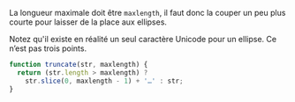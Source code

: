 La longueur maximale doit être `maxlength`, il faut donc la couper un peu plus courte pour laisser de la place aux ellipses.

Notez qu'il existe en réalité un seul caractère Unicode pour un ellipse. Ce n’est pas trois points.

```js run
function truncate(str, maxlength) {
  return (str.length > maxlength) ? 
    str.slice(0, maxlength - 1) + '…' : str;
}
```

